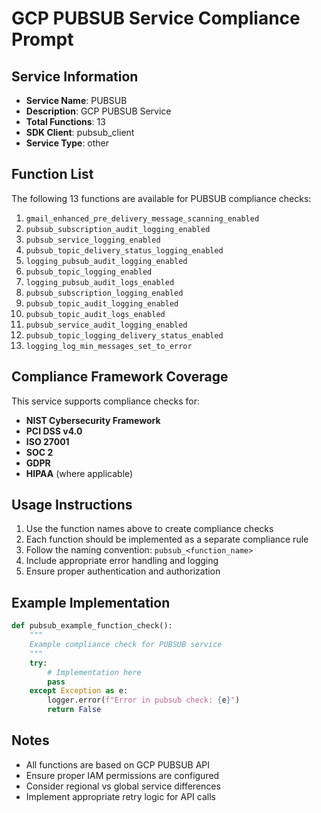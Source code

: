 # GCP PUBSUB Service Compliance Prompt

## Service Information
- **Service Name**: PUBSUB
- **Description**: GCP PUBSUB Service
- **Total Functions**: 13
- **SDK Client**: pubsub_client
- **Service Type**: other

## Function List
The following 13 functions are available for PUBSUB compliance checks:

1. `gmail_enhanced_pre_delivery_message_scanning_enabled`
2. `pubsub_subscription_audit_logging_enabled`
3. `pubsub_service_logging_enabled`
4. `pubsub_topic_delivery_status_logging_enabled`
5. `logging_pubsub_audit_logging_enabled`
6. `pubsub_topic_logging_enabled`
7. `logging_pubsub_audit_logs_enabled`
8. `pubsub_subscription_logging_enabled`
9. `pubsub_topic_audit_logging_enabled`
10. `pubsub_topic_audit_logs_enabled`
11. `pubsub_service_audit_logging_enabled`
12. `pubsub_topic_logging_delivery_status_enabled`
13. `logging_log_min_messages_set_to_error`


## Compliance Framework Coverage
This service supports compliance checks for:
- **NIST Cybersecurity Framework**
- **PCI DSS v4.0**
- **ISO 27001**
- **SOC 2**
- **GDPR**
- **HIPAA** (where applicable)

## Usage Instructions
1. Use the function names above to create compliance checks
2. Each function should be implemented as a separate compliance rule
3. Follow the naming convention: `pubsub_<function_name>`
4. Include appropriate error handling and logging
5. Ensure proper authentication and authorization

## Example Implementation
```python
def pubsub_example_function_check():
    """
    Example compliance check for PUBSUB service
    """
    try:
        # Implementation here
        pass
    except Exception as e:
        logger.error(f"Error in pubsub check: {e}")
        return False
```

## Notes
- All functions are based on GCP PUBSUB API
- Ensure proper IAM permissions are configured
- Consider regional vs global service differences
- Implement appropriate retry logic for API calls
